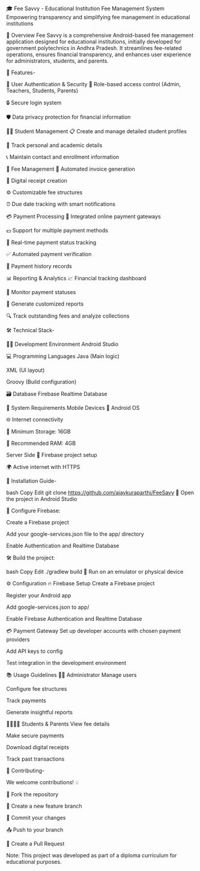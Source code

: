 🎓 Fee Savvy - Educational Institution Fee Management System
Empowering transparency and simplifying fee management in educational institutions

📘 Overview
Fee Savvy is a comprehensive Android-based fee management application designed for educational institutions, initially developed for government polytechnics in Andhra Pradesh. It streamlines fee-related operations, ensures financial transparency, and enhances user experience for administrators, students, and parents.

🌟 Features-

🔐 User Authentication & Security
🔑 Role-based access control (Admin, Teachers, Students, Parents)

🔒 Secure login system

🛡️ Data privacy protection for financial information

👨‍🎓 Student Management
📋 Create and manage detailed student profiles

🧾 Track personal and academic details

📞 Maintain contact and enrollment information

💸 Fee Management
🧾 Automated invoice generation

📜 Digital receipt creation

⚙️ Customizable fee structures

⏰ Due date tracking with smart notifications

💳 Payment Processing
💼 Integrated online payment gateways

💵 Support for multiple payment methods

📡 Real-time payment status tracking

✅ Automated payment verification

📜 Payment history records

📊 Reporting & Analytics
📈 Financial tracking dashboard

🧮 Monitor payment statuses

📑 Generate customized reports

🔍 Track outstanding fees and analyze collections



🛠️ Technical Stack-

🧑‍💻 Development Environment
Android Studio

💻 Programming Languages
Java (Main logic)

XML (UI layout)

Groovy (Build configuration)

🗃️ Database
Firebase Realtime Database

📱 System Requirements
Mobile Devices
🤖 Android OS

🌐 Internet connectivity

💾 Minimum Storage: 16GB

🧠 Recommended RAM: 4GB

Server Side
🔧 Firebase project setup

🌍 Active internet with HTTPS



🚀 Installation Guide-

bash
Copy
Edit
git clone https://github.com/ajaykuraparthi/FeeSavy
📂 Open the project in Android Studio

🔧 Configure Firebase:

Create a Firebase project

Add your google-services.json file to the app/ directory

Enable Authentication and Realtime Database

🛠️ Build the project:

bash
Copy
Edit
./gradlew build
📱 Run on an emulator or physical device

⚙️ Configuration
🔥 Firebase Setup
Create a Firebase project

Register your Android app

Add google-services.json to app/

Enable Firebase Authentication and Realtime Database

💳 Payment Gateway
Set up developer accounts with chosen payment providers

Add API keys to config

Test integration in the development environment

📚 Usage Guidelines
🧑‍💼 Administrator
Manage users

Configure fee structures

Track payments

Generate insightful reports

👨‍👩‍👧‍👦 Students & Parents
View fee details

Make secure payments

Download digital receipts

Track past transactions

🤝 Contributing-

We welcome contributions! 💡

🍴 Fork the repository

🌿 Create a new feature branch

💾 Commit your changes

📤 Push to your branch

📩 Create a Pull Request

Note: This project was developed as part of a diploma curriculum for educational purposes.
